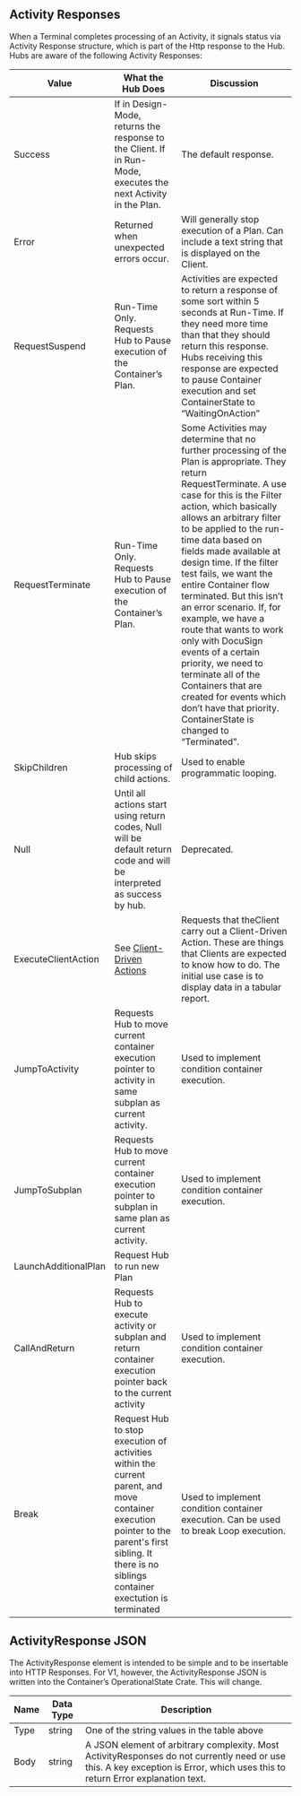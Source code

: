 

## Activity Responses

When a Terminal completes processing of an Activity, it signals status via Activity Response structure, which is part of the Http response to the Hub.
Hubs are aware of the following Activity Responses:

Value |	What the Hub Does |	Discussion
------ | -------- | ------------------
Success |	If in Design-Mode, returns the response to the Client. If in Run-Mode, executes the next Activity in the Plan. |	The default response.
Error |	Returned when unexpected errors occur. |	 Will generally stop execution of a Plan. Can include a text string that is displayed on the Client.
RequestSuspend |	Run-Time Only. Requests Hub to Pause execution of the Container’s Plan. |	Activities are expected to return a response of some sort within 5 seconds at Run-Time. If they need more time than that they should return  this response.  Hubs receiving this response are expected to pause Container execution and set ContainerState to “WaitingOnAction”
RequestTerminate |	Run-Time Only. Requests Hub to Pause execution of the Container’s Plan. |	Some Activities may determine that no further processing of the Plan is appropriate. They return RequestTerminate. A use case for this is the Filter action, which basically allows an arbitrary filter to be applied to the run-time data based on fields made available at design time. If the filter test fails, we want the entire Container flow terminated. But this isn’t an error scenario. If, for example, we have a route that wants to work only with DocuSign events of a certain priority, we need to terminate all of the Containers that are created for events which don’t have that priority. ContainerState is changed to “Terminated”.
SkipChildren |	Hub skips processing of child actions. |	Used to enable programmatic looping.
Null |	Until all actions start using return codes, Null will be default return code and will be interpreted as success by hub. |	Deprecated.
ExecuteClientAction |	See [Client-Driven Actions](https://maginot.atlassian.net/wiki/display/DDW/Client-Driven+Actions) |	Requests that theClient carry out a Client-Driven Action. These are things that Clients are expected to know how to do. The initial use case is to display data in a tabular report.
JumpToActivity | Requests Hub to move current container execution pointer to activity in same subplan as current activity. | Used to implement condition container execution. |
JumpToSubplan | Requests Hub to move current container execution pointer to subplan in same plan as current activity. | Used to implement condition container execution. |
LaunchAdditionalPlan | Request Hub to run new Plan | |
CallAndReturn | Requests Hub to execute activity or subplan and return container execution pointer back to the current activity | Used to implement condition container execution. |
Break | Request Hub to stop execution of activities within the current parent, and move container execution pointer to the parent's first sibling. It there is no siblings container exectution is terminated | Used to implement condition container execution. Can be used to break Loop execution. |

## ActivityResponse JSON

The ActivityResponse element is intended to be simple and to be insertable into HTTP Responses. For V1, however, the ActivityResponse JSON is written into the Container’s OperationalState Crate. This will change.  

Name | Data Type | Description
--- | --- | ---
Type |	string |	One of the string values in the table above
Body |	string |	A JSON element of arbitrary complexity. Most ActivityResponses do not currently need or use this. A key exception is Error, which uses this to return Error explanation text.
